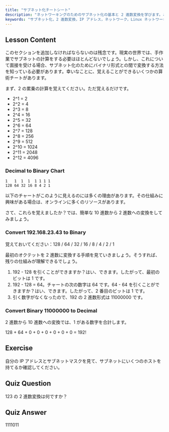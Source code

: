 ```yaml
---
title: "サブネット化チートシート"
description: "ネットワーキングのためのサブネット化の基本と 2 進数変換を学びます。この初心者向けのガイドで、IP アドレスとサブネットマスクを理解しましょう。今すぐ学習を始めましょう！"
keywords: "サブネット化，2 進数変換，IP アドレス，ネットワーク，Linux ネットワーキング，初心者，チュートリアル，ガイド"
---
```


## Lesson Content

このセクションを追加しなければならないのは残念です。現実の世界では、手作業でサブネットの計算をする必要はほとんどないでしょう。しかし、これについて面接を受ける場合、サブネット化のためにバイナリ形式との間で変換する方法を知っている必要があります。幸いなことに、覚えることができるいくつかの算術チートがあります。

まず、2 の累乗の計算を覚えてください。ただ覚えるだけです。

- 2^1 = 2
- 2^2 = 4
- 2^3 = 8
- 2^4 = 16
- 2^5 = 32
- 2^6 = 64
- 2^7 = 128
- 2^8 = 256
- 2^9 = 512
- 2^10 = 1024
- 2^11 = 2048
- 2^12 = 4096

### Decimal to Binary Chart

```plaintext
1   1  1  1  1 1 1 1
128 64 32 16 8 4 2 1
```

以下のチャートがこのように見えるのには多くの理由があります。その仕組みに興味がある場合は、オンラインに多くのリソースがあります。

さて、これらを覚えましたか？では、簡単な 10 進数から 2 進数への変換をしてみましょう。

### Convert 192.168.23.43 to Binary

覚えておいてください：128 / 64 / 32 / 16 / 8 / 4 / 2 / 1

最初のオクテットを 2 進数に変換する手順を見ていきましょう。そうすれば、残りの仕組みが理解できるでしょう。

1. 192 - 128 を引くことができますか？はい、できます。したがって、最初のビットは 1 です。
2. 192 - 128 = 64。チャートの次の数字は 64 です。64 - 64 を引くことができますか？はい、できます。したがって、2 番目のビットは 1 です。
3. 引く数字がなくなったので、192 の 2 進数形式は 11000000 です。

### Convert Binary 11000000 to Decimal

2 進数から 10 進数への変換では、1 がある数字を合計します。

128 + 64 + 0 + 0 + 0 + 0 + 0 + 0 = 192!

## Exercise

自分の IP アドレスとサブネットマスクを見て、サブネットにいくつのホストを持てるか確認してください。

## Quiz Question

123 の 2 進数変換は何ですか？

## Quiz Answer

1111011
